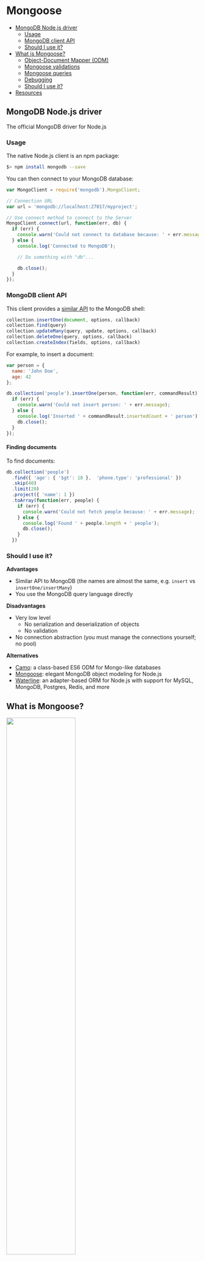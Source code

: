 # Mongoose

<!-- slide-include ../../BANNER.md -->

<!-- START doctoc generated TOC please keep comment here to allow auto update -->
<!-- DON'T EDIT THIS SECTION, INSTEAD RE-RUN doctoc TO UPDATE -->


- [MongoDB Node.js driver](#mongodb-nodejs-driver)
  - [Usage](#usage)
  - [MongoDB client API](#mongodb-client-api)
  - [Should I use it?](#should-i-use-it)
- [What is Mongoose?](#what-is-mongoose)
  - [Object-Document Mapper (ODM)](#object-document-mapper-odm)
  - [Mongoose validations](#mongoose-validations)
  - [Mongoose queries](#mongoose-queries)
  - [Debugging](#debugging)
  - [Should I use it?](#should-i-use-it-1)
- [Resources](#resources)

<!-- END doctoc generated TOC please keep comment here to allow auto update -->



## MongoDB Node.js driver

<!-- slide-front-matter class: center, middle -->

The official MongoDB driver for Node.js



### Usage

The native Node.js client is an npm package:

```bash
$> npm install mongodb --save
```

You can then connect to your MongoDB database:

```js
var MongoClient = require('mongodb').MongoClient;

// Connection URL
var url = 'mongodb://localhost:27017/myproject';

// Use connect method to connect to the Server
MongoClient.connect(url, function(err, db) {
  if (err) {
    console.warn('Could not connect to database because: ' + err.message);
  } else {
    console.log('Connected to MongoDB');

    // Do something with "db"...

    db.close();
  }
});
```



### MongoDB client API

This client provides a [similar API][collection-api] to the MongoDB shell:

```js
collection.insertOne(document, options, callback)
collection.find(query)
collection.updateMany(query, update, options, callback)
collection.deleteOne(query, options, callback)
collection.createIndex(fields, options, callback)
```

For example, to insert a document:

```js
var person = {
  name: 'John Doe',
  age: 42
};

db.collection('people').insertOne(person, function(err, commandResult) {
  if (err) {
    console.warn('Could not insert person: ' + err.message);
  } else {
    console.log('Inserted ' + commandResult.insertedCount + ' person');
    db.close();
  }
});
```

#### Finding documents

To find documents:

```js
db.collection('people')
  .find({ 'age': { '$gt': 18 },  'phone.type': 'professional' })
  .skip(40)
  .limit(20)
  .project({ 'name': 1 })
  .toArray(function(err, people) {
    if (err) {
      console.warn('Could not fetch people because: ' + err.message);
    } else {
      console.log('Found ' + people.length + ' people');
      db.close();
    }
  })
```



### Should I use it?

<!-- slide-column -->

**Advantages**

* Similar API to MongoDB (the names are almost the same, e.g. `insert` vs `insertOne/insertMany`)
* You use the MongoDB query language directly

<!-- slide-column -->

**Disadvantages**

* Very low level
  * No serialization and deserialization of objects
  * No validation
* No connection abstraction (you must manage the connections yourself; no pool)

<!-- slide-container -->

**Alternatives**

* [Camo][alt-camo]: a class-based ES6 ODM for Mongo-like databases
* [Mongoose][mongoose]: elegant MongoDB object modeling for Node.js
* [Waterline][alt-waterline]: an adapter-based ORM for Node.js with support for MySQL, MongoDB, Postgres, Redis, and more



## What is Mongoose?

<!-- slide-front-matter class: center, middle, image-header -->

<p class='center'><img src='images/mongoose.png' width='60%' /></p>

> "Mongoose provides a straight-forward, **schema-based** solution to **model** your application data. It includes built-in **type casting, validation, query building**, business logic hooks and more, out of the box."



### Object-Document Mapper (ODM)

Mongoose **maps JavaScript objects to MongoDB documents**, much like an Object-Relational Mapper (ORM) maps objects to relational database tables.

<p class='center'><img src='images/schema-model-document.png' width='60%' /></p>

* Everything in Mongoose starts with a [Schema][mongoose-guide].
  Each schema maps to a MongoDB collection and defines the **shape of the documents** within that collection.
* [Models][mongoose-model] are fancy **constructors** compiled from our Schema definitions.
* Mongoose [Documents][mongoose-document] represent a one-to-one mapping to documents as stored in MongoDB.
  Each document is an instance of its Model.

<!-- slide-notes -->

ORM examples: Hibernate (Java), Active Record (Ruby), SQLAlchemy (Python).

#### Connect to the database

Simply call `mongoose.connect()`:

```js
var mongoose = require('mongoose');
mongoose.connect('mongodb://localhost/test');
```

Notice that you don't have to specify a callback.
Mongoose will start connecting and delay your first requests until it is done.
It will also automatically create and manage a **connection pool** for you.

#### Create a schema

The schema defines the shape of the documents you want to save:

```js
var mongoose = require('mongoose');
var Schema = mongoose.Schema;

// Define a schema
*var blogSchema = new Schema({
  title: String,
  body: String,
  date: { type: Date, default: Date.now  }, // Default value
  comments: [ // Nested array of documents
    {
      body: String,
      date: Date
    }
  ],
  meta: { // Nested document
    votes: Number,
    favs: Number
  }
});
```

#### Create a model

Once you have your schema, you can create a model to link that schema to a MongoDB collection:

```js
var mongoose = require('mongoose');
var Schema = mongoose.Schema;

// Define a schema
var blogSchema = new Schema({
  // ...
});

// Create a model
*mongoose.model('Blog', blogSchema);
```

`mongoose.model()` takes a **singular** name, but will then look for a collection with the **lowercase, plural version** of that name in the MongoDB database.
In this case, the model will store documents in the `blogs` collection (not `Blog`).

You can also choose your own collection name if you prefer:

```js
mongoose.model('Blog', blogSchema, 'awesome-blog-collection');
```

#### Create a document

The model is a **constructor** that you can use to create documents:

```js
// Retrieve the model from another file
var Blog = mongoose.model('Blog');

// Create a document with it
*var blog = new Blog({
  title: 'Teaching Mongoose',
  body: 'So cool',
  comments: [
    { body: 'orly?', date: new Date(2015, 10, 20, 15, 14) },
    { body: 'yarly', date: new Date(2015, 10, 20, 15, 17) }
  ],
  meta: {
    votes: 0,
    favs: 3
  }
});
```

#### Saving documents

Once you have your document, you can insert or update it with `save()`:

```js
var blog = new Blog({
  // ...
});

`blog.save`(function(err) {
  if (err) {
    return console.warn('Could not save blog because: ' + err.message);
  }

  console.log('Saved blog');

  blog.meta.votes = 5;
  `blog.save`(function(err, updatedBlog) {
    if (err) {
      return console.warn('Could not save blog because: ' + err.message);
    }

    console.log('Updated blog');
  });
});
```

The first time, your blog document has no `_id` so Mongoose will **insert** it.
The second time, Mongoose has added the `_id` to the document object, so it
knows that it exists and should be **updated** instead.



### Mongoose validations

Mongoose schemas have build-in validations:

```js
var personSchema = new Schema({
  name: {
    type: String,
    required: true,
    minlength: [ 3, 'Name is too short' ],
    maxlength: 20
  },
  honorific: {
    type: String,
    enum: [ 'Mr', 'Mrs', 'Ms', 'Dr' ]
  },
  age: {
    type: Number,
    min: 0,
    max: 122
  }
});
```

#### Handling validations

The callback passed to `save()` will receive an error if validations fail:

```js
var person = new Person({
  name: 'Bo',
  age: -4,
  honorific: 'Great'
});

person.save(function(err) {
  if (err) {
*   if (err.name == 'ValidationError') {
*     console.log(err.errors);
*     // {
*     //   "honorific": { "message": "'Great' is not a valid enum value" },
*     //   "age": { "message": "Path 'age' (-4) is less than minimum" },
*     //   "name": { "message": "Name is too short" }
*     // }
*     return console.warn('Person is invalid');
    } else {
      return console.warn('Could not save person because: ' + err.message);
    }
  }

  console.log('Person is valid');
});
```

#### Custom validations

You can also write your own validators.

For example, this validates that the `name` property of users is in lower case:

```js
var userSchema = new Schema({
  name: {
    type: String,
*   validate: {
*     // Returns true if the name is valid (in lower case)
*     validator: function(value) {
*       return value.toLowerCase() == value;
*     },
*     // Custom error message
*     message: '{VALUE} is not in lower case'
*   }
  }
});
```



### Mongoose queries

You can make MongoDB queries with the `find()` or `findOne()` methods of Mongoose models:

```js
Person
* .find({
*   occupation: /host/,
*   'name.last': 'Ghost',
*   age: { $gt: 17, $lt: 66 },
*   likes: { $in: ['vaporizing', 'talking'] }
* })
  .limit(10)
  .sort({ occupation: -1 })
  .select({ name: 1, occupation: 1 })
  .exec(function(err, people) {
    if (err) {
      return console.warn('Could not find people because: ' + err.message);
    }

    console.log('Found ' + people.length + ' people');
  });
```

#### Query builder

You can also use chainable query methods:

```js
Person
  .find({ occupation: /host/ })
* .where('name.last').equals('Ghost')
* .where('age').gt(17).lt(66)
* .where('likes').in(['vaporizing', 'talking'])
  .limit(10)
  .sort('-occupation')
  .select('name occupation')
  .exec(function(err, people) {
    if (err) {
      return console.warn('Could not find people because: ' + err.message);
    }

    console.log('Found ' + people.length + ' people');
  });
```



### Debugging

Sometimes you want to see the queries Mongoose is sending to the database:

```js
mongoose.set('debug', true);
```

You will them in your log:

```txt
Mongoose: people.find({
  occupation: /host/,
  'name.last': 'Ghost',
  age: { '$gt': 17, '$lt': 66 },
  likes: { '$in': [ 'vaporizing', 'talking' ] }
}, {
  limit: 10,
  sort: { occupation: -1 },
  fields: { name: 1, occupation: 1 }
})
```



### Should I use it?

<!-- slide-column -->

**Advantages**

* Schemas
* Validations
* Complex query building
* Connection pooling

<!-- slide-column -->

**Disadvantages**

* Additional abstraction layer between you and the database

<!-- slide-container -->

Mongoose uses the **native Node.js client** under the hood, and you can even access it **directly** if need be:

```js
var Blog = mongoose.model('Blog');

Blog.collection.insertOne({ foo: 'bar' }, function(err, commandResult) {
  if (err) {
    return console.warn('Could not insert blog because: ' + err.message);
  }

  console.log(commandResult.insertedCount + ' documents inserted');
});
```



## TODO

* unique constraints



## Resources

* MongoDB Node.js client
  * [Collection API][collection-api]

* Mongoose
  * [Getting started][mongoose-getting-started]
  * [Guide][mongoose-guide]
  * [API documentation][mongoose-api]



[alt-camo]: https://www.npmjs.com/package/camo
[alt-waterline]: https://github.com/balderdashy/waterline
[collection-api]: http://mongodb.github.io/node-mongodb-native/2.2/api/Collection.html
[mongoose]: http://mongoosejs.com
[mongoose-api]: http://mongoosejs.com/docs/api.html
[mongoose-document]: http://mongoosejs.com/docs/documents.html
[mongoose-getting-started]: http://mongoosejs.com/docs/index.html
[mongoose-guide]: http://mongoosejs.com/docs/guide.html
[mongoose-model]: http://mongoosejs.com/docs/models.html
